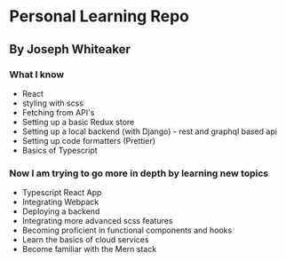 # Personal Learning Repo 

## By Joseph Whiteaker

### What I know

- React
- styling with scss
- Fetching from API's
- Setting up a basic Redux store
- Setting up a local backend (with Django) - rest and graphql based api
- Setting up code formatters (Prettier) 
- Basics of Typescript 

### Now I am trying to go more in depth by learning new topics

- Typescript React App 
- Integrating Webpack
- Deploying a backend
- Integrating more advanced scss features
- Becoming proficient in functional components and hooks
- Learn the basics of cloud services
- Become familiar with the Mern stack

